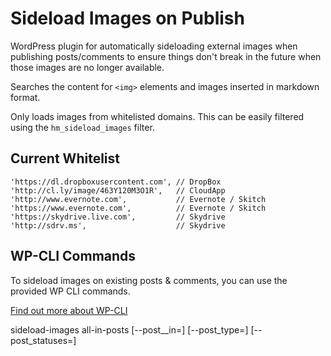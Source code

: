 Sideload Images on Publish
==========================

WordPress plugin for automatically sideloading external images when publishing posts/comments to ensure things don't break in the future when those images are no longer available.

Searches the content for `<img>` elements and images inserted in markdown format.

Only loads images from whitelisted domains. This can be easily filtered using the `hm_sideload_images` filter.

## Current Whitelist
    'https://dl.dropboxusercontent.com', // DropBox
    'http://cl.ly/image/463Y120M3O1R',   // CloudApp
    'http://www.evernote.com',           // Evernote / Skitch
    'https://www.evernote.com',          // Evernote / Skitch
    'https://skydrive.live.com',         // Skydrive
    'http://sdrv.ms',                    // Skydrive

## WP-CLI Commands

To sideload images on existing posts & comments, you can use the provided WP CLI commands.

[Find out more about WP-CLI](http://wp-cli.org/)

sideload-images all-in-posts [--post__in=<comma separated post IDs>] [--post_type=<comma separated post types>] [--post_statuses=<comma separated post status>]